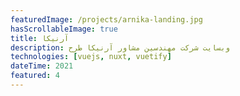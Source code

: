 ```yaml
---
featuredImage: /projects/arnika-landing.jpg
hasScrollableImage: true
title: آرنیکا
description: وبسایت شرکت مهندسین مشاور آرنیکا طرح
technologies: [vuejs, nuxt, vuetify]
dateTime: 2021
featured: 4
---
```

